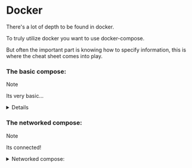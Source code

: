 # Docker

There's a lot of depth to be found in docker.


To truly utilize docker you want to use docker-compose.

But often the important part is knowing how to specify information, this is where the cheat sheet comes into play.


### The basic compose:
> [!NOTE] 
> Its very basic... 
<details> 
  <summary>Details</summary>

```diff
+ version: ${VERSION}
+ 
+ services:
+  container:
+    container_name: ${NAME}
+    restart: unless-stopped
+    image: ${IMAGE}:${VERSION}
+    ports:
+     - ${PORT}:${PORT}
```
<details> 
  <summary>Variable explanation: </summary>

| Variable | Explanation |
| --------- | ----------- |
| `VERSION` | This indicates the docker-compose version. |
|`NAME` | Specifies the name of the container. |
|`IMAGE` | What image the container uses. |
|`VERSION` | The version of the specified image, can always use "latest". |
|`PORT` | To enable network traffic over certain ports use this. |

</details>
</details>

### The networked compose:
> [!NOTE] 
> Its connected!

<details> 
  <summary>Networked compose: </summary>

```diff
version: ${VERSION}

services:
  container:
    container_name: ${NAME}
    restart: unless-stopped
    image: ${IMAGE}:${VERSION}
    ports:
     - ${PORT}:${PORT}

+    networks:
+      logging-network:
+        ipv4_address: ${IP_ADDRESS}
+        gateway: ${GATEWAY_ADDRESS}
+    dns:
+      - ${DNS}
```
<details> 
  <summary>Variable explanation: </summary>

| Variable | Explanation |
| --------- | ----------- |
| `IP_ADDRESS` | ip-address of the container, remove to use first available. |
| `GATEWAY_ADDRESS` | Gateway of the network, remove to use default. |
| `DNS` | Set a custom DNS server for this specific container. |

</details>
</details>
